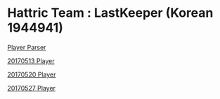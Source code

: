 # Hattric Team : LastKeeper (Korean 1944941)

[Player Parser](00_Data/00_Player/htmlToObject.ipynb)

[20170513 Player](00_Data/00_Player/20170513/player.txt)

[20170520 Player](00_Data/00_Player/20170520/player.txt)

[20170527 Player](00_Data/00_Player/20170527/player.txt)
